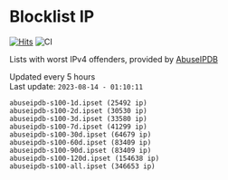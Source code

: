 # Blocklist IP

[![Hits](https://hits.seeyoufarm.com/api/count/incr/badge.svg?url=https%3A%2F%2Fgithub.com%2Fborestad%2Fblocklist-ip%2F&count_bg=%2379C83D&title_bg=%23555555&icon=&icon_color=%23E7E7E7&title=hits&edge_flat=false)](https://hits.seeyoufarm.com)  ![CI](https://img.shields.io/github/workflow/status/borestad/blocklist-ip/CI?style=flat-square)

Lists with worst IPv4 offenders, provided by [AbuseIPDB](https://www.abuseipdb.com/)

<!-- FOOTER-PLACEHOLDER -->
Updated every 5 hours<br>
Last update: `2023-08-14 - 01:10:11`
```
abuseipdb-s100-1d.ipset (25492 ip)
abuseipdb-s100-2d.ipset (30530 ip)
abuseipdb-s100-3d.ipset (33580 ip)
abuseipdb-s100-7d.ipset (41299 ip)
abuseipdb-s100-30d.ipset (64679 ip)
abuseipdb-s100-60d.ipset (83409 ip)
abuseipdb-s100-90d.ipset (83409 ip)
abuseipdb-s100-120d.ipset (154638 ip)
abuseipdb-s100-all.ipset (346653 ip)
```

